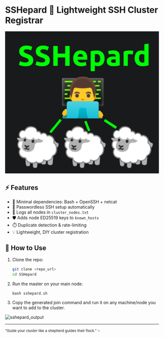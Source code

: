 

# SSHepard 🐑 Lightweight SSH Cluster Registrar

![sshepard_logo](sshepard_logo.png)

## ⚡ Features

-   🐺 Minimal dependencies: Bash + OpenSSH + netcat
-   🔑 Passwordless SSH setup automatically
-   📄 Logs all nodes in `cluster_nodes.txt`
-   🛡️ Adds node ED25519 keys to `known_hosts`
-   ⏱️ Duplicate detection & rate-limiting
-   💡 Lightweight, DIY cluster registration

## 🔧 How to Use

1. Clone the repo:
   ```bash
   git clone <repo_url>
   cd SSHepard
2. Run the master on your main node:

      ```
      bash sshepard.sh
3. Copy the generated join command and run it on any machine/node you want to add to the cluster.

![sshepard_output](sshepard_output.png)

---


<sup>
“Guide your cluster like a shepherd guides their flock.” ✨
</sup>
